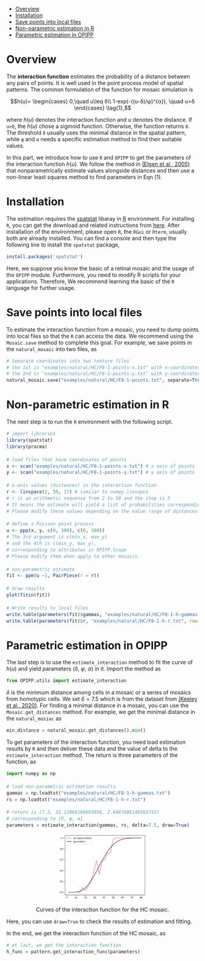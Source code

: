 - [Overview](#overview)
- [Installation](#installation)
- [Save points into local files](#save-points-into-local-files)
- [Non-parametric estimation in R](#non-parametric-estimation-in-r)
- [Parametric estimation in OPIPP](#parametric-estimation-in-opipp)

# Overview

The **interaction function** estimates the probability of a distance between any pairs of points. It is well used in the point process model of spatial patterns. The common formulation of the function for mosaic simulation is

$$h(u)= \begin{cases} 0,\quad u\leq δ\\ 1-exp(-((u-δ)/φ)^{α}), \quad u>δ \end{cases} \tag{1},$$

where $h(u)$ denotes the interaction function and $u$ denotes the distance. If `u>δ`, the $h(u)$ chose a sigmoid function. Otherwise, the function returns `0`. The threshold `δ` usually uses the minimal distance in the spatial pattern, while `φ` and `α` needs a specific estimation method to find their suitable values. 

In this part, we introduce how to use `R` and `OPIPP` to get the parameters of the interaction function $h(u)$. We follow the method in [(Elgen et al., 2005)](https://doi.org/10.1017/S0952523805226147) that nonparametrically estimate values alongside distances and then use a non-linear least squares method to find parameters in Eqn (1).

# Installation

The estimation requires the [spatstat](https://spatstat.org/) libaray in [R](https://www.r-project.org/) environment. For installing `R`, you can get the download and related instructions from [here](https://cran.r-project.org/). After installation of the environment, please open `R`, the `RGui` or `Rterm`, usually both are already installed. You can find a console and then type the following line to install the `spatstat` package,

```R
install.packages('spatstat')
```

Here, we suppose you know the basic of a retinal mosaic and the usage of the `OPIPP` module. Furthermore, you need to modify R scripts for your applications. Therefore, We recommend learning the basic of the `R` language for further usage. 

# Save points into local files

To estimate the interaction function from a mosaic, you need to dump points into local files so that the `R` can access the data. We recommend using the `Mosaic.save` method to complete this goal. For example, we save points in the `natural_mosaic` into two files, as

```python
# Separate coordinates into two texture files
# the 1st is "examples/natural/HC/F8-1-points-x.txt" with x-coordinates
# the 2nd is "examples/natural/HC/F8-1-points-y.txt" with y-coordinates
natural_mosaic.save("examples/natural/HC/F8-1-points.txt", separate=True)
```

# Non-parametric estimation in R

The next step is to run the `R` environment with the following script.

```R
# import libraries
library(spatstat)
library(pracma)

# load files that have coordinates of points
x <- scan("examples/natural/HC/F8-1-points-x.txt") # x axis of points
y <- scan("examples/natural/HC/F8-1-points-y.txt") # y axis of points

# x-axis values (distances) in the interaction function
r <- linspace(2, 50, 17) # similar to numpy.linsapce
# r is an arithmetic sequence from 2 to 50 and the step is 3
# It means the estimate will yield a list of probabilities corresponding to distances from 2 to 50.
# Please modify these values depending on the value range of distances in a given mosaic.

# define a Poisson point process
u <- ppp(x, y, c(0, 300), c(0, 300)) 
# The 3rd argument is c(min_x, max_y) 
# and the 4th is c(min_y, max_y), 
# corresponding to attributes in OPIPP.Scope
# Please modify them when apply to other mosaics.

# non-parametric estimate
fit <- ppm(u ~1, PairPiece(r = r))

# draw results
plot(fitin(fit)) 

# Write results to local files
write.table(parameters(fit)$gammas, "examples/natural/HC/F8-1-h-gammas.txt", row.names = FALSE, col.names = FALSE)
write.table(parameters(fit)$r, "examples/natural/HC/F8-1-h-r.txt", row.names = FALSE, col.names = FALSE)
```

# Parametric estimation in OPIPP

The last step is to use the `estimate_interaction` method to fit the curve of $h(u)$ and yield parameters ($δ$, $φ$, $α$) in it. Import the method as

```python
from OPIPP.utils import estimate_interaction
```

$δ$ is the minimum distance among cells in a mosaic or a series of mosaics from homotypic cells. We set $δ=7.5$ which is from the dataset from [(Keeley et al., 2020)](https://doi.org/10.1002/cne.24880). For finding a minimal distance in a mosaic, you can use the `Mosaic.get_distances` method. For example, we get the minimal distance in the `natural_mosiac` as

```python
min_distance = natural_mosaic.get_distances().min()
```

To get parameters of the interaction function, you need load estimation results by `R` and then deliver these data and the value of delta to the `estimate_interaction` method. The return is three parameters of the function, as

```python
import numpy as np

# load non-parametric estimation results
gammas = np.loadtxt("examples/natural/HC/F8-1-h-gammas.txt")
rs = np.loadtxt("examples/natural/HC/F8-1-h-r.txt")

# return is [7.5, 32.12066166693056, 2.6487686148563743]
# corresponding to [δ, φ, α]
parameters = estimate_interaction(gammas, rs, delta=7.5, draw=True) 
```

<p align="center">
<img src="imgs/eps-res.png" width="230">
<figcaption align = "center">Curves of the interaction function for the HC mosaic.</figcaption>
</p>

Here, you can use `draw=True` to check the results of estimation and fitting.

In the end, we get the interaction function of the HC mosaic, as

```python
# at last, we get the interaction function
h_func = pattern.get_interaction_func(parameters) 
```
